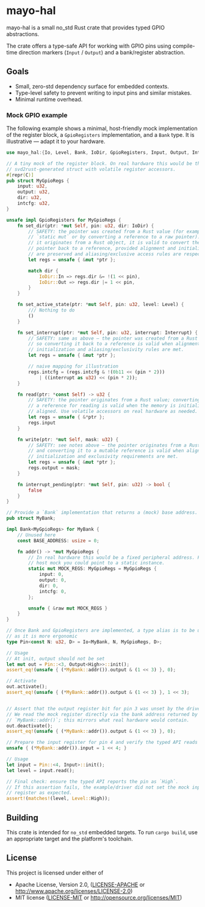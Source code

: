 # mayo-hal

mayo-hal is a small no_std Rust crate that provides typed GPIO abstractions.

The crate offers a type-safe API for working with GPIO pins using compile-time
direction markers (`Input` / `Output`) and a bank/register abstraction.

## Goals

- Small, zero-std dependency surface for embedded contexts.
- Type-level safety to prevent writing to input pins and similar mistakes.
- Minimal runtime overhead.

### Mock GPIO example

The following example shows a minimal, host-friendly mock implementation of
the register block, a `GpioRegisters` implementation, and a `Bank` type. It
is illustrative — adapt it to your hardware.

```rust
use mayo_hal:{Io, Level, Bank, IoDir, GpioRegisters, Input, Output, Interrupt, High};

// A tiny mock of the register block. On real hardware this would be the
// svd2rust-generated struct with volatile register accessors.
#[repr(C)]
pub struct MyGpioRegs {
    input: u32,
    output: u32,
    dir: u32,
    intcfg: u32,
}

unsafe impl GpioRegisters for MyGpioRegs {
    fn set_dir(ptr: *mut Self, pin: u32, dir: IoDir) {
        // SAFETY: the pointer was created from a Rust value (for example a
        // `static mut` or by converting a reference to a raw pointer). Because
        // it originates from a Rust object, it is valid to convert the raw
        // pointer back to a reference, provided alignment and initialization
        // are preserved and aliasing/exclusive access rules are respected.
        let regs = unsafe { &mut *ptr };

        match dir {
            IoDir::In => regs.dir &= !(1 << pin),
            IoDir::Out => regs.dir |= 1 << pin,
        }
    }

    fn set_active_state(ptr: *mut Self, pin: u32, level: Level) {
        /// Nothing to do
        ()
    }

    fn set_interrupt(ptr: *mut Self, pin: u32, interrupt: Interrupt) {
        // SAFETY: same as above — the pointer was created from a Rust value
        // so converting it back to a reference is valid when alignment,
        // initialization and aliasing/exclusivity rules are met.
        let regs = unsafe { &mut *ptr };

        // naive mapping for illustration
        regs.intcfg = (regs.intcfg & !(0b11 << (pin * 2)))
            | ((interrupt as u32) << (pin * 2));
    }

    fn read(ptr: *const Self) -> u32 {
        // SAFETY: the pointer originates from a Rust value; converting it to
        // a reference for reading is valid when the memory is initialized and
        // aligned. Use volatile accessors on real hardware as needed.
        let regs = unsafe { &*ptr };
        regs.input
    }

    fn write(ptr: *mut Self, mask: u32) {
        // SAFETY: see notes above — the pointer originates from a Rust value
        // and converting it to a mutable reference is valid when alignment,
        // initialization and exclusivity requirements are met.
        let regs = unsafe { &mut *ptr };
        regs.output = mask;
    }

    fn interrupt_pending(ptr: *mut Self, pin: u32) -> bool {
        false
    }
}

// Provide a `Bank` implementation that returns a (mock) base address.
pub struct MyBank;

impl Bank<MyGpioRegs> for MyBank {
    // Unused here
    const BASE_ADDRESS: usize = 0;

    fn addr() -> *mut MyGpioRegs {
        // In real hardware this would be a fixed peripheral address. For a
        // host mock you could point to a static instance.
        static mut MOCK_REGS: MyGpioRegs = MyGpioRegs {
            input: 0,
            output: 0,
            dir: 0,
            intcfg: 0,
        };

        unsafe { &raw mut MOCK_REGS }
    }
}

// Once Bank and GpioRegisters are implemented, a type alias is to be used 
// as it is more ergonomic
type Pin<const N: u32, D> = Io<MyBank, N, MyGpioRegs, D>;

// Usage
// At init, output should not be set
let mut out = Pin::<3, Output<High>>::init();
assert_eq!(unsafe { (*MyBank::addr()).output & (1 << 3) }, 0);

// Activate 
out.activate();
assert_eq!(unsafe { (*MyBank::addr()).output & (1 << 3) }, 1 << 3);


// Assert that the output register bit for pin 3 was unset by the driver.
// We read the mock register directly via the bank address returned by
// `MyBank::addr()`; this mirrors what real hardware would contain.
out.deactivate();
assert_eq!(unsafe { (*MyBank::addr()).output & (1 << 3) }, 0);

// Prepare the input register for pin 4 and verify the typed API reads it.
unsafe { (*MyBank::addr()).input = 1 << 4; }

// Usage
let input = Pin::<4, Input>::init();
let level = input.read();

// Final check: ensure the typed API reports the pin as `High`.
// If this assertion fails, the example/driver did not set the mock input
// register as expected.
assert!(matches!(level, Level::High));
```

## Building

This crate is intended for `no_std` embedded targets. To run `cargo build`, use
an appropriate target and the platform's toolchain.

## License

This project is licensed under either of

* Apache License, Version 2.0, ([LICENSE-APACHE](LICENSE-APACHE) or http://www.apache.org/licenses/LICENSE-2.0)
* MIT license ([LICENSE-MIT](LICENSE-MIT) or http://opensource.org/licenses/MIT)


